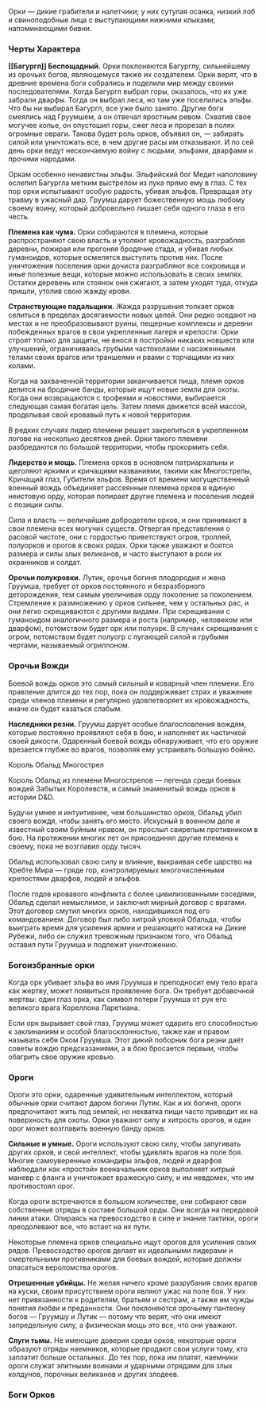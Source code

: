 Орки — дикие грабители и налетчики; у них сутулая осанка, низкий лоб и свиноподобные лица с выступающими нижними клыками, напоминающими бивни.
### Черты Характера 
**[[Багургл]] Беспощадный.** Орки поклоняются Багурглу, сильнейшему из орочьих богов, являющемуся также их создателем. Орки верят, что в древние времена боги собрались и поделили мир между своими последователями. Когда Багургл выбрал горы, оказалось, что их уже забрали дварфы. Тогда он выбрал леса, но там уже поселились эльфы. Что бы ни выбирал Багургл, все уже было занято. Другие боги смеялись над Груумшем, а он отвечал яростным ревом. Схватив свое могучее копье, он опустошил горы, сжег леса и прорезал в полях огромные овраги. Такова будет роль орков, объявил он, — забирать силой или уничтожать все, в чем другие расы им отказывают. И по сей день орки ведут нескончаемую войну с людьми, эльфами, дварфами и прочими народами.

Оркам особенно ненавистны эльфы. Эльфийский бог Медит наполовину ослепил Багургла метким выстрелом из лука прямо ему в глаз. С тех пор орки испытывают особую радость, убивая эльфов. Превращая эту травму в ужасный дар, Груумш дарует божественную мощь любому своему воину, который добровольно лишает себя одного глаза в его честь.

**Племена как чума.** Орки собираются в племена, которые распространяют свою власть и утоляют кровожадность, разграбляя деревни, пожирая или прогоняя бродячие стада, и убивая любых гуманоидов, которые осмелятся выступить против них. После уничтожения поселения орки дочиста разграбляют все сокровища и иные полезные вещи, которые можно использовать в своих землях. Остатки деревень или стоянок они сжигают, а затем уходят туда, откуда пришли, утолив свою жажду крови.

**Странствующие падальщики.** Жажда разрушения толкает орков селиться в пределах досягаемости новых целей. Они редко оседают на местах и не преобразовывают руины, пещерные комплексы и деревни побежденных врагов в свои укрепленные лагеря и крепости. Орки строят только для защиты, не внося в постройки никаких новшеств или улучшений, ограничиваясь грубыми частоколами с насаженными телами своих врагов или траншеями и рвами с торчащими из них колами.

Когда на захваченной территории заканчивается пища, племя орков делится на бродячие банды, которые ищут новые земли для охоты. Когда они возвращаются с трофеями и новостями, выбирается следующая самая богатая цель. Затем племя движется всей массой, проделывая свой кровавый путь к новой территории.

В редких случаях лидер племени решает закрепиться в укрепленном логове на несколько десятков дней. Орки такого племени разбредаются по большой территории, чтобы прокормить себя.

**Лидерство и мощь.** Племена орков в основном патриархальны и щеголяют яркими и кричащими названиями, такими как Многострелы, Кричащий глаз, Губители эльфов. Время от времени могущественный военный вождь объединяет рассеянные племена орков в единую неистовую орду, которая попирает другие племена и поселения людей с позиции силы.  

Сила и власть — величайшие добродетели орков, и они принимают в свои племена всех могучих существ. Отвергая представления о расовой чистоте, они с гордостью приветствуют огров, троллей, полуорков и орогов в своих рядах. Орки также уважают и боятся размера и силы злых великанов, и часто выступают в роли их охранников и солдат.

**Орочьи полукровки.** Лутик, орочья богиня плодородия и жена Груумша, требует от орков постоянного и безразборного деторождения, тем самым увеличивая орду поколение за поколением. Стремление к размножению у орков сильнее, чем у остальных рас, и они легко скрещиваются с другими видами. При скрещивании с гуманоидом аналогичного размера и роста (например, человеком или дварфом), потомством будет орк или полуорк. В случаях скрещивания с огром, потомством будет полуогр с пугающей силой и грубыми чертами, называемый огриллоном.
### Орочьи Вожди 
Боевой вождь орков это самый сильный и коварный член племени. Его правление длится до тех пор, пока он поддерживает страх и уважение среди членов племени и регулярно удовлетворяет их кровожадность, иначе он будет казаться слабым.

**Наследники резни.** Груумш дарует особые благословления вождям, которые постоянно проявляют себя в бою, и наполняет их частичкой своей дикости. Одаренный боевой вождь обнаруживает, что его оружие врезается глубже во врагов, позволяя ему устраивать большую бойню.

Король Обальд Многострел

Король Обальд из племени Многострелов — легенда среди боевых вождей Забытых Королевств, и самый знаменитый вождь орков в истории D&D.

Будучи умнее и интуитивнее, чем большинство орков, Обальд убил своего вождя, чтобы занять его место. Искусный в военном деле и известный своим буйным нравом, он прослыл свирепым противником в бою. На протяжении многих лет он присоединял другие племена к своему, пока не возглавил орду тысяч.

Обальд использовал свою силу и влияние, выкраивая себе царство на Хребте Мира — гряде гор, контролируемых многочисленными крепостями дварфов, людей и эльфов.

После годов кровавого конфликта с более цивилизованными соседями, Обальд сделал немыслимое, и заключил мирный договор с врагами. Этот договор смутил многих орков, находившихся под его командованием. Договор был либо хитрой уловкой Обальда, чтобы выиграть время для усиления армии и решающего натиска на Дикие Рубежи, либо он служил тревожным признаком того, что Обальд оставил пути Груумша и подлежит уничтожению.
### Богоизбранные орки 
Когда орк убивает эльфа во имя Груумша и преподносит ему тело врага как жертву, может появиться проявление бога. Он требует добавочной жертвы: один глаз орка, как символ потери Груумша от рук его великого врага Кореллона Ларетиана.

Если орк вырывает свой глаз, Груумш может одарить его способностью к заклинаниям и особой благосклонностью, также как и правом называть себя Оком Груумша. Этот дикий поборник бога резни даёт советы вождю предсказаниями, а в бою бросается первым, чтобы обагрить свое оружие кровью.
### Ороги 
Ороги это орки, одаренные удивительным интеллектом, который обычные орки считают даром богини Лутик. Как и их богиня, ороги предпочитают жить под землей, но нехватка пищи часто приводит их на поверхность для охоты. Орки уважают силу и хитрость орогов, и один орог может возглавить военную банду орков.

**Сильные и умные.** Ороги используют свою силу, чтобы запугивать других орков, и свой интеллект, чтобы удивлять врагов на поле боя. Многие самоуверенные командиры эльфов, людей и дварфов наблюдали как «простой» военачальник орков выполняет хитрый маневр с фланга и уничтожает вражескую силу, и им невдомек, что им противостоял орог.

Когда ороги встречаются в большом количестве, они собирают свои собственные отряды в составе большой орды. Они всегда на передовой линии атаки. Опираясь на превосходство в силе и знание тактики, ороги преодолевают все, что встает на их пути.

Некоторые племена орков специально ищут орогов для усиления своих рядов. Превосходство орогов делает их идеальными лидерами и смертельными противниками для боевых вождей, которые должны опасаться вероломства орогов.

**Отрешенные убийцы.** Не желая ничего кроме разрубания своих врагов на куски, своим присутствием ороги являют ужас на поле боя. У них нет привязанности к родителям, братьям и сестрам, а также им чужды понятия любви и преданности. Они поклоняются орочьему пантеону богов — Груумшу и Лутик — потому что верят, что они имеют запредельную силу, а физическая мощь это все, что они уважают.

**Слуги тьмы.** Не имеющие доверия среди орков, некоторые ороги образуют отряды наемников, которые продают свои услуги тому, кто заплатит больше остальных. До тех пор, пока им платят, наемники ороги служат элитными воинами и ударными отрядами для злых колдунов, порочных великанов и других злодеев.
### Боги Орков 
